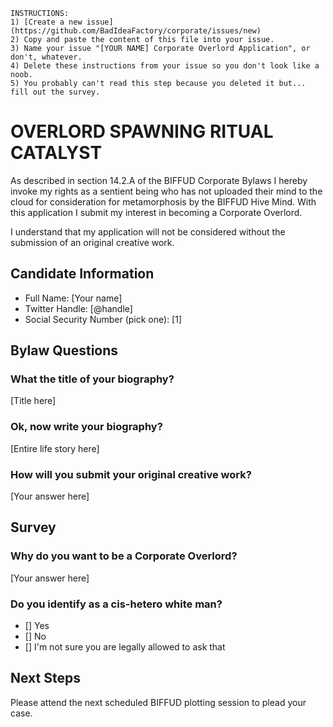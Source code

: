 ```
INSTRUCTIONS:
1) [Create a new issue](https://github.com/BadIdeaFactory/corporate/issues/new)
2) Copy and paste the content of this file into your issue.
3) Name your issue "[YOUR NAME] Corporate Overlord Application", or don't, whatever.
4) Delete these instructions from your issue so you don't look like a noob.
5) You probably can't read this step because you deleted it but... fill out the survey.
```

# OVERLORD SPAWNING RITUAL CATALYST
As described in section 14.2.A of the BIFFUD Corporate Bylaws I hereby invoke
my rights as a sentient being who has not uploaded their mind to the cloud
for consideration for metamorphosis by the BIFFUD Hive Mind.  With this
application I submit my interest in becoming a Corporate Overlord.

I understand that my application will not be considered without the submission
of an original creative work.

## Candidate Information
- Full Name: [Your name]
- Twitter Handle: [@handle]
- Social Security Number (pick one): [1]

## Bylaw Questions
### What the title of your biography?
[Title here]

### Ok, now write your biography?
[Entire life story here]

### How will you submit your original creative work?
[Your answer here]


## Survey
### Why do you want to be a Corporate Overlord?
[Your answer here]

### Do you identify as a cis-hetero white man?
- [] Yes
- [] No
- [] I'm not sure you are legally allowed to ask that

## Next Steps
Please attend the next scheduled BIFFUD plotting session to plead your case.

